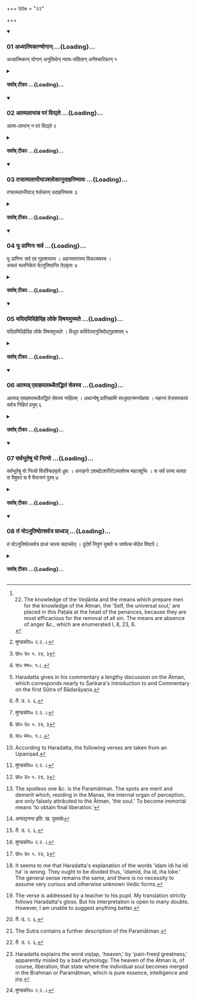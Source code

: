 +++
title = "२२"

+++

<div class="js_include" includetitle="true" newlevelforh1="3" unfilled url="/vedAH_yajuH/taittirIyam/sUtram/ApastambaH/dharma-sUtram/vishvAsa-prastutiH/1/08/22/01_adhyAtmikAnyogAnanutiShThennyAyasaMhitAnanaishchArikAn.md">
<details open><summary><h3>01 अध्यात्मिकान्योगान् ...{Loading}...</h3></summary>

अध्यात्मिकान् योगान् अनुतिष्ठेन् न्याय-संहितान् अनैश्चारिकान् १
</details>
</div>
<div class="js_include collapsed" newlevelforh1="4" title="सर्वाष् टीकाः" unfilled url="/vedAH_yajuH/taittirIyam/sUtram/ApastambaH/dharma-sUtram/sarvASh_TIkAH/1/08/22/01_adhyAtmikAnyogAnanutiShThennyAyasaMhitAnanaishchArikAn.md">
<details><summary><h4>सर्वाष् टीकाः ...{Loading}...</h4></summary>
<details><summary>Bühler</summary>

1. He shall employ the means which tend to the acquisition of (the knowledge of) the Ātman, which are attended by the consequent (destruction of the passions, and) which prevent the wandering (of the mind from its object, and fix it on the contemplation of the Ātman). [^1] 


[^1]:  22. The knowledge of the Vedānta and the means which prepare men for the knowledge of the Ātman, the 'Self, the universal soul,' are placed in this Paṭala at the head of the penances, because they are most efficacious for the removal of all sin. The means are absence of anger &c., which are enumerated I, 8, 23, 6.
</details>
<details><summary>हरदत्त-टीका</summary>

######## सूत्रम्
अध्यात्मिकान् योगाननुतिष्ठेन्न्यायसंहिताननैश्चारिकान् ॥ १ ॥  
######## टिप्पनी
उक्तानि पतनीयान्यशुचिकराणि च कर्माणि । तेषां प्रायश्चित्तानि वक्ष्यन्नादित आत्मज्ञानं तदुपयोगिनश्च योगानधिकुरुते । तस्यापि सर्वपापहरत्वेन मुख्यप्रायश्चित्तत्वात् । श्रूयते हि—  
[^२]भिद्यते हृदयग्रन्थिश्छिद्यन्ते सर्वसंशयाः।
क्षीयन्ते चास्य कर्माणि तस्मिन् दृष्टे परावरे ॥ इति ।  
[^३] 'तद्यथेषीकातूलमग्नौ प्रोतं प्रदूयेतेवं हाऽस्य सर्वे पाप्मानः प्रदूयन्त' इति च । याज्ञवल्क्योऽप्याह —  
[^४]इज्याचारदमाहिंसादानस्वाध्यायकर्मणाम् ।  
अयं तु परमो धर्मो यद्योगनाऽऽत्मदर्शनम् ॥ इति ॥  

[^२]: मुण्डकोप० २.२. ८  

[^३]: छा० उ० ५. २४, ३  

[^४]: या० स्म०. १.८.


अध्यात्मनि भवानध्यात्मिकान् । छान्दसो वृद्ध्यभावः । आत्मनो लम्भयितॄन् । योगान् चित्तसमाधानहेतून् वक्ष्यमाणानक्रोधादीनुपायान् । अनुतिष्ठेत् सेवेत न्यायसंहितान् उपपत्तिसमन्वितान् , उपपद्यन्ते हि ते न्यायतः क्रोधादीनां दोषाणां निर्घाते । अनैश्चारिकान् निश्चारश्चित्तस्य बहिर्विक्षेपः, तस्मै ये प्रभवन्ति क्रोधादयो वक्ष्यमाणाःते नैश्चारिकाः तत्प्रतिपक्षभूतान् । अक्रोधादिषु सत्सु चित्तमनिश्चरणशीलमात्मालम्बनं निश्चलं तिष्ठति तस्मात्ताननुतिष्ठेत् । आत्मानं लब्धुमक्रोधादिलक्षणं चित्तसमाधानं कुर्यादिति ॥१॥
</details>
<details><summary>शङ्कराचार्य-विवरणम्</summary>

######## सूत्रम्
अध्यात्मिकान् योगाननुतिष्ठेन्न्यायसंहिताननैश्चारिकान् ॥ १ ॥  
######## टिप्पनी
श्रीमच्छङ्करभगवत्पादप्रणीतं विवरणम् ॥  

अथ 'अध्यात्मिकान् योगान्'—इत्याद्यध्यात्मपटलस्य संक्षेपतो विवरणं प्रस्तूयते। किमिह प्रायश्चित्तप्रकरणे समाम्नानस्य प्रयोजनमिति । उच्यते— कर्मक्षयहेतुत्वसामान्यात्। अनिष्टकर्मक्षयहेतूनि हि प्रायश्चित्तानि भवन्ति । सर्वं च कर्म वर्णाश्रमविहितमनिष्टमेव विवेकिनः, देहग्रहणहेतुत्वात् । तत्क्षयकारणं चाऽऽत्मज्ञानम्, प्रवृत्तिहेतुदोषनिवर्तकत्वात् । दोषाणां च निर्घाते आत्मज्ञानवतः पण्डितस्य धर्माधर्मक्षये क्षेमप्राप्तिरिह विवक्षितेत्यात्मज्ञानार्थमध्यात्म(१)पटलमारभ्यते, कर्मक्षयहेतुत्वसामान्यात् ।  

- १. अत्र पटलशब्दो नपुसकलिङ्गः प्रयुक्तः । 'समूहे पटलं न ना' ( अमरको. ३. ३. २००) इत्यमरकोशात्तु समूहवाचिनः पटलशब्दस्यैव क्लीबत्वम् । 'तिलके च परिच्छेदे पटलः' इति शेषकोशात् परिच्छेदवाचकस्य पटलशब्दस्य तु पुंल्लिागतैवेत्यवगम्यते । अत एव च सर्वे ग्रन्थकाराः 'इति प्रथमः पटलः, इत्येव लिखन्ति । अतोऽत्रापि पुलिंङ्गेनैव भाव्यं यद्यपि पटलशब्देन तथापि भेदाविवक्षया प्रयोगः कृत इति भाति ॥  


ननु वर्णाश्रमविहितानां कर्मणामफलहेतुन्वात् तत्क्षयो नेष्ट इति, न, "सर्ववर्णानां स्वधर्मानुष्ठाने परमपरिमितं सुखम्” ( २. २. २.)
इत्यादिश्रवणात् । अपरिमितवचनात् क्षेमप्राप्तिरेवेति चेन्न, 'तत्परिवृत्तौ कर्मफलशेषेण' (२.२.३.) इत्यादिश्रवणात् । गौतमश्च—  
(२) वर्णाः आश्रमाश्च स्वकर्मनिष्ठाः प्रेत्य कर्मफलमनुभय" इत्यादि ना संसारगमनमेव दर्शयति कर्मणां फलम् । सर्वाश्रमाणां हि दोषनिर्घातलक्षणानि समयपदानि विधिनाऽनुतिष्ठन् सार्वगामी भवति, न तु स्वधर्मानुष्ठानात् । वक्ष्यति च—  
'विधूय कविः' ( २२. ५) "सत्यानृते सुखदुःखे वेदानिमं लोकममुं च परित्यज्याऽत्मानमन्विच्छेद्' ( २. २१. १३) इत्यादि ।  
"तेषु सर्वेषु यथोपदेशमव्यग्रो वर्तमानः क्षेमं गच्छति"(२. २१. २)

- २. गौ.ध. ११. २१

इति वचनात् क्षेमशब्दस्य चाऽपवर्गार्थत्वात् सर्वाश्रमकर्मणां ज्ञानरहितानामेव फलार्थत्वं ज्ञानसंयुक्तानि तु क्षेमप्रापकाणि, यथा विषदध्यादीनि मन्त्रशर्करादिसंयुक्तानि कार्यान्तरारम्भकाणि, तद्वदिति चेत्- न; अनारभ्यत्वात् क्षेमप्राप्तेः। यदि हि क्षेमप्राप्तिः कार्या स्यात् तत इदं चिन्त्यम्- किं केवलैः कर्मभिरारभ्या? ज्ञानसहितैर्वा? ज्ञानकर्मभ्यां वा? केवलेन ज्ञानेन कर्मासंयुक्तेन वेति । न त्वारभ्या केनचिदपि; क्षेमप्राप्तेः नित्यत्वात् । अतोऽसदिदम्-झानसंयुक्तानि कर्माणि क्षेमप्राप्तिमारभन्ते इति । ज्ञानसंयुक्तानां ज्ञानवदेव क्षेमप्राप्तिप्रतिबन्धापनयकर्तृत्वमिति चेत्- न, सकार्यकारणानामेव कर्मणां क्षेमप्राप्तिप्रतिबन्धकत्वात् । अविद्यादोषहेतूनि हि सर्वकर्माणि सहफलैः कार्यभूतैः क्षेमप्राप्तिप्रतिबन्धकानि । तदभावमात्रमेव हि क्षेमप्राप्तिः। न च तदभाव आत्मज्ञानादन्यतः कुतश्चिदुपलभ्यते । तथाह्युक्तम्—
"निहत्य भूतदाहान् क्षेमं गच्छति पण्डितः" (२२. ११.) इति । पाण्डित्यं चेहात्मज्ञानं, प्रकृतत्वात् । श्रुतेश्च (१)"आनन्दं ब्रह्मणो विद्वान् न बिभेति कुतश्चनेति" इति । अभयं हि क्षेमप्राप्तिः । (२) अभयं वै जनक ! प्राप्तोऽसि' इति श्रुत्यन्तरात् ।   
"तेषु सर्वेषु यथोपदेशमव्यग्रो वर्तमानः क्षेमं गच्छति' (२.२१.२.) इत्याचार्यवचनमन्यार्थम् । कथम् ? यथोपदिष्टेष्वाश्रमधर्मेष्वव्यग्रो निष्कामस्सन् प्रवर्तमानो ज्ञानेऽधिकृतो भवति, न यथेष्टं(३) चेष्टन कामकामी जायापुत्रवित्तादिकामापहृतव्यप्रचेताः। ज्ञानी च सन् सर्वसन्यासक्रमेण क्षेमं गच्छतीत्येषोऽर्थः । नहि दोषनिर्घातः कदाचिदपि कर्मभ्य उपपद्यते । समिथ्याज्ञानानां हि दोषाणां प्रवृत्तौ सत्यां प्राबल्यामिहोपलभ्यते । 'सङ्कल्पमूलः कामः' इति च स्मृतेः । प्रवृत्तिमान्द्ये च दोषतनुत्वदर्शनात् । न चाऽनिर्हृत्य समिथ्याज्ञानान् दोषान् क्षेमं प्राप्नोति कश्चित् । न च जन्मान्तरसञ्चितानां शुभकर्मणां विहितकर्मभ्यो निवृत्तिरुपपद्यते, शुद्धिसामान्ये विरोधाभावात् । सत्सु च तेषु तत्फलोपभोगाय शरीरग्रहणं, ततो धर्माधर्मप्रवृत्तरागद्वेषौ, पुनः शरीरग्रहणं चेति संसारः केन वार्यते ? तस्मान्न कर्मभ्यः क्षेमप्राप्तिस्तत्प्रतिबन्धनिवृत्तिर्वा ।  
कर्मसहिताज्ज्ञानादविद्यानिवृत्तिरिति चेत् ! यद्यपि ज्ञानकर्मणो भिन्नकार्यत्वाद् विरोधः तथापि तैलवर्त्त्यग्नीनामिव संहृत्य कर्मणा झानमविद्यादि संसारकारणं निवर्तयतीति चेन्न । क्रियाकारकफलानुपमर्देनाऽऽत्मलाभाभावात् ज्ञानस्य कर्मभिः संहतत्वानुपपत्तेः । तैलवर्त्त्यग्नीनां तु सहभावित्वोपपत्तेरितरेतरोपकार्योपकारकत्वोपपत्तेश्च संहतत्वं स्यात् । न तु ज्ञानकर्मणोस्तदुभयानुपपत्तेः संहतत्वं कदाचिदपि सम्भवति । केवलज्ञानपक्षे शास्त्रप्रतिषेधवचनादयुक्तमिति चेन्न । ज्ञान कार्यानिवर्तकत्वाच्छास्त्रप्रतिषेधवचनस्य ॥  

- १. तैत्ति, उ. २, ९.
- २. बृ. उ., ४. २.४.
- ३. 'चेष्टन्' इति शत्रन्तः प्रयोगस्साधुरिति न प्रतीमः।



योऽयं कर्मविधिपरैः केवलज्ञानपक्षस्य सर्वसन्न्यासस्य विप्रतिषेधो विरोधः, स नैव ज्ञानकार्यमविद्यादोषक्षयं वारयति (१)'भिद्यते हृदयग्रन्थिः' (२) 'तस्य तावदेव चिरम्' (३) 'मृत्युमुखात् प्रमुच्यते' इत्येवमादिश्रुतिस्मृतिशतसिद्धम्, कर्मविधिपरत्वात् प्रवृत्तिशास्त्रस्य । न च (तत्) ज्ञानस्वरूपं ब्रह्मात्मैकत्वविषयं वारयति, सर्वोपनिषदामप्रामाण्यानर्थक्यप्रसङ्गात, 'पूः प्राणिनः'(२२ ४.) 'आत्मा वै देवता' इत्यादिस्मृतीनां च । तस्माद्यद्यपि बहुभिः प्रवृत्तिशास्त्रैर्विप्रतिषिद्धं केवलज्ञानशास्त्रमात्मैकत्वविषयमल्पं, तथापि सकार्यस्य ज्ञानस्य बलवत्तरत्वान्न केनचिद्वारयितुं शक्यम्।

- १. मु.उ. २. २. ८.
- २. छा. उ. ६.१४. ..
- ३. कठो. २, ३ १५,


जीवतो दुःखानिवतर्कत्वाज्ञानस्याऽनैकान्तिकं क्षेमप्रापकत्वमिति चेत्, न, 'भिद्यते हृदयग्रन्थिः' 'ब्रह्मविदाप्नोति परम्', 'निचाय्य तं मृत्युमुखात् प्रमुच्यते' (४) ब्रह्म वेद ब्रह्मैव भवति' इत्यादिश्रुतिस्मृतिन्यायेभ्यः । बहुभिर्विप्रतिषिद्धत्वात् सर्वत्यागशास्त्रस्य लोकवत् त्याज्यत्वमिति चेन्न, तुल्यप्रमाणत्वात् । मानसान्तानि सर्वाणि कर्माण्युक्त्वा । (५)"तानि वा एतान्यवराणि तपांसि न्यास एवात्यरेचयत्" इति तपःशब्दवाच्यानां कर्मणामवरत्वेन संसाराविषयत्वमुक्त्वा न्यासशब्दवाच्यस्य ज्ञानस्य केवलस्य न्यास एवात्यरेचयत्' (६) त्यागेनैके अमृतत्वमानशुः' इत्यमृतत्वफलं दर्शयति शास्त्रम् ।  
(७)"तस्यैव विदुषो यज्ञस्याऽऽत्मा यजमानः" इत्यादिना च विदुषः सर्वक(र्म?र्मा) भावं दर्शयति;
"द्वौ पन्थानावनुनिष्क्रान्ततरौ कर्मपथश्चैव पुरस्तात् सन्यासश्च, तयोः सन्न्यास एवातिरेचयति"
इति च । विप्रतिषेधवचनस्य निन्दापरत्वादयुक्तमिति चेन्न।

- ४. मुण्ड. उ.३.२ ९.
- ५. नारा. उ. ७८,
- ६. नारा.उ.३.
- ७. नारा.उ. ८०


अविद्वद्विषयस्य कर्मणः स्तुत्यर्थत्वोपपत्तेः । मन्दबुद्धयो हि लोकेऽदृष्टप्रयोजनाः प्ररोचनेन प्रवर्तयितव्याः कर्मसु । न दृष्टप्रयोजना विद्वांसः। परनिन्दा हि परस्तुतिरिति केवलज्ञाननिन्दया कर्मस्तुतिपरमाचार्यवचनम् ।  
यत्तु "बुद्धे चेत् क्षेमप्रापणम् , इहैव न दुःखमुपलभेत” (२.२१.१६) इति ज्ञानस्य साधनत्वानैकान्तिकवचनं, तद् (१) 'ब्रह्मविदाप्नोति परम्' इत्यादिवाक्येभ्यः प्रत्युक्तम्, आचार्यान्तरवचनाच्च 'त्यज धर्ममधर्मं च' 'न तत्र क्रमते बुद्धिः' 'नैष्कर्म्यमाचरेत्' 'तस्मात्
कर्म न कुर्वन्ति' इत्यादेः । तस्मात् केवलादेव ज्ञानात् क्षेमप्राप्तिः॥  

- १. तै.उ. २. १.


अध्यात्मिकान् योगानिति । अध्यात्मं भवन्तीत्यध्यात्मिकाः । छान्दसं स्वत्वम् । के ते अध्यात्मिका योगाः ? वक्ष्यमाणा अक्रोधादयः । ते हि चित्तलमाधानहेतुत्वाद् योगाः । बाह्यनिमित्तनिरपेक्षत्वाच्चाध्यात्मिकाः । तानध्यात्मिकान् योगान् । न्यायसहितान् उपपत्तिसमन्वितान् । ते हि क्रोधादिषु दोषनिर्घातं प्रति समर्था उपपद्यन्ते न्यायतः । अनैश्चारिकान् निश्चारयन्ति मनोऽन्तःस्थं बहिर्विषयेभ्य इति नैश्चारिकाः क्रोधादयो दोषाः, तत्प्रतिपक्षभूता ह्येते ऽनैश्चारिकाः । अक्रोधादिषु हि सत्सु चित्तमनिश्चरणस्वरूपं प्रसन्नमात्मावलम्बनं तिष्ठति । अतस्ताननुतिष्ठेत् सेवेत । अक्रोधादिलक्षणं चित्तसमाधानं कुर्यादित्यर्थः। तथा हि परः स्व आत्मा लभ्यते । क्रोधादिदोषापहृतचेतस्तया हि स्वोऽपि पर आत्माऽविज्ञातोऽलब्ध इव सर्वस्य यतः, अतस्तल्लाभाय योगानुष्ठानं कुर्यात् ॥ १ ॥
</details>
</details>
</div>
<div class="js_include" includetitle="true" newlevelforh1="3" unfilled url="/vedAH_yajuH/taittirIyam/sUtram/ApastambaH/dharma-sUtram/vishvAsa-prastutiH/1/08/22/02_AtmalAbhAnna_paraM_vidyate.md">
<details open><summary><h3>02 आत्मलाभान्न परं विद्यते ...{Loading}...</h3></summary>

आत्म-लाभान् न परं विद्यते २
</details>
</div>
<div class="js_include collapsed" newlevelforh1="4" title="सर्वाष् टीकाः" unfilled url="/vedAH_yajuH/taittirIyam/sUtram/ApastambaH/dharma-sUtram/sarvASh_TIkAH/1/08/22/02_AtmalAbhAnna_paraM_vidyate.md">
<details><summary><h4>सर्वाष् टीकाः ...{Loading}...</h4></summary>
<details><summary>Bühler</summary>

2. There is no higher (object) than the attainment of (the knowledge of the) Ātman. [^2] 


[^2]:  Haradatta gives in his commentary a lengthy discussion on the Ātman, which corresponds nearly to Śaṅkara's Introduction to and Commentary on the first Sūtra of Bādarāyaṇa.
</details>
<details><summary>हरदत्त-टीका</summary>

######## सूत्रम्
आत्मलाभान्न परं विद्यते ॥२॥  
######### प्रस्तावः
किपुनरात्मा प्रयत्नेन लब्धव्यः ? ओमित्याह—  
######## टिप्पनी
आत्मलाभात्परमुत्कृष्टं लाभान्तरं नास्ति । तस्मात्तस्य लाभाय यत्न आस्थेय इति । का पुनरसावात्मा ? प्रत्यगात्मा । नन्वसौ नित्यलब्धः। न हि स्वयमेव स्वस्याऽलब्धो भवति । सत्यम्, प्रकृतिमेलनात्तधर्मतामुपगतो विनष्टस्वरूप इव भवति । प्रकृत्या हि नित्यसम्बद्धः पुरुषः । तथाविधश्च सम्बन्धो यथा परस्परं विवेको न ज्ञायते । अन्योन्यधर्मश्चान्योऽन्यत्राऽध्यस्यन्ते । यथा क्षीरोदके सम्पृक्ते न ज्ञायते विवेकः-इयत् क्षीरमियदुदकमिति, अमुष्मिन्नवकाशे क्षीरममुश्मिन्नवकाश उदकमिति । यथा वा अग्न्ययोगोलकयोरभिसम्बद्धयोर्ये अग्निधर्मा उष्णत्वभास्वरत्वादयः ते अयोगोलकेऽध्यस्यन्ते। ये वा अयोगोलकधर्माः काठिन्यादैर्घ्यादयः ते ऽग्नावध्यस्यन्ते । एवं हि तत्र 'प्रतिपत्तिः एकं वस्तु उष्णं दीर्घं भास्वरं कठिनमिति । तद्वदिहापि पुरुषधर्माश्चैत न्यादयः प्रकृतावध्यस्यन्ते । प्रकृतिधर्माश्च सुखदुःखमोहपरिणामादयः पुरुषे । ततश्च एकं वस्तु चेतनं सुखादिकलिल परिणामीति व्यवहारः।
वस्ततस्तु तस्मिन् सङ्घाते अचेतनांशः परिणामी । चेतनांशस्तु तमनुधावति । येन येन रूपेण परिणमति तेन तेनाऽभेदाध्यासमापद्यते।



यथा क्षीरावस्थागतं घृतं क्षीरे दध्यात्मना परिणमति तामप्यवस्थामनुप्रविशति तद्वदिहापि । तदिदमुच्यते-[^१] तत्सृष्ट्वा तदेवानुप्राविश'दिति । सर्गेऽप्यात्मनः कर्तृत्वमिदमेव-यदुत भोक्तृतया निमित्तत्वम् । तदेवं स्वभावतः स्वच्छोऽप्यात्मा प्रकृत्या सहाभेदमापन्नः तद्धर्मा भवति। एवं तद्विकारेण महता तद्विकारेणाऽहङ्कारेण, इत्याशरीराद्द्रष्टव्यम् । स्थूलोऽहं कृशोऽहं देवोऽहं मनुष्योऽहं तिर्यगहमिति । तस्यैवंगतस्यापेक्षितव्यस्स्वरूपलाभः नीचैरिव वर्धितस्य राजपुत्रस्य । तद्यथा शबरादिभिर्बाल्यात्प्रभृति स्वसुतैस्सह संवर्धितो राजपुत्रस्तज्जातीयमात्मानमवगमयन्मात्रा स्वरूपे कथिते लब्धस्वरूप इव भवति । तथा प्रकृत्या[^२]वेश्ययेव स्वरूपान्तरं नीत आत्मा मातृस्थानीयया[^३] "तत्त्वमसी'ति श्रुत्या स्वभाव नीयते-यदेवंविधं परिशुद्धं वस्तु तदेव त्वमसि, यथा मन्यसे 'मनुष्योऽहं दुःख्यह'मित्यादि न तथेति । यथा य एवंभूतो राजा स त्वमसीति राजपुत्रः ।  

[^१]: तै. उ. २. ६.  

[^२]: वश्यया. इति. ख. पु   

[^३]: छा. उ, ६. ९. ३   

ननु तत्त्वमसीति ब्रह्मणा तादात्म्यमुच्यते। को ब्रूते ? नेति । ब्रह्माऽपि नान्यदात्मनः । किं पुनरयमात्मा एक ? आहो स्विन्नाना? किमनेन ज्ञानेन ? त्वं तावदेवंविधश्चिदेकरसो नित्यनिर्मलः संसर्गात्कलुषतामिव गतः। तद्वियोगश्च ते मोक्षः । त्वयि मुक्ते यद्यन्ये सन्ति ते संसरिष्यन्ति । का ते क्षतिः ? अथ न सन्ति तथापि कस्ते लाभ इत्यलमियता । महत्येषा कथा । तदप्येते श्लोका भवन्ति —  

नीचानां वसतौ तदीयतनयैः सार्धं चिरं वर्धित  
स्तज्जातीयमवैति राजतनयः स्वात्मानमप्यञ्जसा।  
संघाते महदादिभिस्सहवसंस्तद्वत्परः पूरुषः  
स्वात्मानं सुखदुःखमोहकलिलं मिथ्यैव धिङ्मन्यते ॥१॥   
दाता भोगपरः समग्रविभवो यः शासिता दुष्कृतां  
राजा स त्वमसीति मातृमुखतः श्रुत्वा यथावत्स तु ।  
राजीभ्य[^४] जयार्थमेव यतते तद्वत्पुमान् बोधितः  
श्रुत्या तत्त्वमसीत्यपास्य दुरितं ब्रह्मैव सम्पद्यते ॥२॥  
इत्येवं बहवोऽपि राजतनयाः प्राप्ता दशामीदृशीं  
नैवान्योन्यभिदामपस्य सहसा सर्वे भजन्त्येकताम् ।  
किं तु स्वे परमे पदे पृथगमी तिष्ठन्ति भिन्नास्तथा   
क्षेत्रज्ञा इति तत्त्वमादिवचसः का भेदवादे क्षतिः ॥३॥  
तेष्वेको यदि जातु मातृवचनात् प्राप्तो निजं वैभवं  
नान्येन क्षतिरस्य यत्किल परे सत्यन्यथा च स्थिता ॥  
यद्वान्ये न भवेयुरेवमपि को लाभोऽस्य तद्वद्गतिः   पुंसामित्याभिदां भिदां च न वयं निर्बद्ध्य निश्चिन्महे॥४॥  इति॥   

[^४]: यथार्थमेव क. पु.
</details>
<details><summary>शङ्कराचार्य-विवरणम्</summary>

######## सूत्रम्
आत्मलाभान्न परं विद्यते ॥२॥  
######### प्रस्तावः
पुत्रवित्तादिलाभो हि परो दृष्टो लोके । किमात्मलाभेन ? इत्यत आह—  
######## टिप्पनी
आत्मलाभाद् आत्मनः परस्य स्वरूपप्रतिपत्तेः न परं लाभान्तरं विद्यते । तथा विचारितं वृहदारण्यके(१) तदेतत् प्रेयः पुत्राद्' इत्यादिना ॥२॥
</details>
</details>
</div>
<div class="js_include" includetitle="true" newlevelforh1="3" unfilled url="/vedAH_yajuH/taittirIyam/sUtram/ApastambaH/dharma-sUtram/vishvAsa-prastutiH/1/08/22/03_tatrAtmalAbhIyA~nshlokAnudAhariShyAmaH.md">
<details open><summary><h3>03 तत्रात्मलाभीयाञ्श्लोकानुदाहरिष्यामः ...{Loading}...</h3></summary>

तत्रात्मलाभीयाञ् श्लोकान् उदाहरिष्यामः ३
</details>
</div>
<div class="js_include collapsed" newlevelforh1="4" title="सर्वाष् टीकाः" unfilled url="/vedAH_yajuH/taittirIyam/sUtram/ApastambaH/dharma-sUtram/sarvASh_TIkAH/1/08/22/03_tatrAtmalAbhIyA~nshlokAnudAhariShyAmaH.md">
<details><summary><h4>सर्वाष् टीकाः ...{Loading}...</h4></summary>
<details><summary>Bühler</summary>

3. We shall quote the verses (from the Veda) [^3]  which refer to the attainment of (the knowledge of) the Ātman.


[^3]:  According to Haradatta, the following verses are taken from an Upaniṣad.
</details>
<details><summary>हरदत्त-टीका</summary>

######## सूत्रम्
तत्राऽऽत्मलाभीयाञ्च्छ्लोकानुदाहरिष्यामः ॥ ३ ॥

######## टिप्पनी
तदिहापेक्षितमात्मज्ञानमुपदिश्यते । तच्च त्रिविधम्- श्रुतं मननं निदिध्यासनमिति । [^२]श्रोतव्यो मन्तव्यो निदिध्यासितव्य' इति श्रवणात् । तत्र श्रुतमुपनिषदादिशब्दजन्यं ज्ञानम् । मननमुपपत्तिभिर्निरूपणम् । एवं श्रुते मते चात्मनि साक्षात्कारहेतुरविक्षिप्तेन चेतसा निरन्तरं भावना[^३]निदिध्यासनम्। तत्राऽऽत्मसिद्धये श्रोतं ज्ञानं तावदाह—  
तत्रेति वाक्योपन्यासे । आत्मलाभीयानात्मलाभप्रयोजनान् । अनुप्रवचनादिषु दर्शनाच्छप्रत्ययः । श्लोकान् पादबद्धानोपनिषदान् मन्त्रान् । उदाहरिष्यामः उद्धृत्याहरिष्यामः ग्रन्थे निवेशयिष्यामः ॥३॥  

[^२]: बृ०उ० २. ४.५  

[^३]: ध्यानमिति. ख. च. पु.
</details>
<details><summary>शङ्कराचार्य-विवरणम्</summary>

######## सूत्रम्
तत्राऽऽत्मलाभीयाञ्च्छ्लोकानुदाहरिष्यामः ॥ ३ ॥

######## टिप्पनी
सत्य क्रोधादयो दोषा आत्मलाभप्रतिबन्धभूता अक्रोधादिभिर्निर्ह(न्य?ण्य)न्ते; तथापि न मुलोद्वर्तनेन निवृत्तिः क्रोधादीनाम्, सर्वदोषबीजभूतमज्ञानं न निवृत्तमिति तस्य चानिवृत्तौ बीजस्याऽनिवर्तितत्वात् सकृन्निवृत्ता अपि क्रोधादयो दोषाः पुनरुद्भविष्यन्तीति संसारस्याऽऽत्यन्तिकोच्छेदो न स्यात् । तद्दोषबीजभूतस्याऽज्ञानस्य मतान् , ज्ञानादन्यतो न निवृत्तिरित्यात्मस्वरूपप्रकाशनायात्मज्ञानाय मतान् शाखान्तरोपनिषद्भयः, तत्र तस्मिन् आत्मलाभप्रयोजने निमित्ते । आत्मानं करतलन्यस्तमिव ल(म्भि ? भयि)तुं समर्थान् आत्मलाभीयान् श्लोकानुदाहरिष्यामः उद्धृत्याऽऽहरिष्यामः । ग्रन्थीकृत्य दर्शयिष्याम इत्यर्थः ॥ ३॥
</details>
</details>
</div>
<div class="js_include" includetitle="true" newlevelforh1="3" unfilled url="/vedAH_yajuH/taittirIyam/sUtram/ApastambaH/dharma-sUtram/vishvAsa-prastutiH/1/08/22/04_pUH_prANinaH_sarva.md">
<details open><summary><h3>04 पूः प्राणिनः सर्व ...{Loading}...</h3></summary>

पूः प्राणिनः सर्व एव गुहाशयस्य । अहन्यमानस्य विकल्मषस्य ।  
अचलं चलनिकेतं येऽनुतिष्ठन्ति तेऽमृताः ४
</details>
</div>
<div class="js_include collapsed" newlevelforh1="4" title="सर्वाष् टीकाः" unfilled url="/vedAH_yajuH/taittirIyam/sUtram/ApastambaH/dharma-sUtram/sarvASh_TIkAH/1/08/22/04_pUH_prANinaH_sarva.md">
<details><summary><h4>सर्वाष् टीकाः ...{Loading}...</h4></summary>
<details><summary>Bühler</summary>

4. All living creatures are the dwelling of him who lies enveloped in matter, who is immortal and who is spotless. Those become immortal who worship him who is immovable and lives in a movable dwelling. [^4] 


[^4]:  The spotless one &c. is the Paramātman. The spots are merit and demerit which, residing in the Manas, the internal organ of perception, are only falsely attributed to the Ātman, 'the soul.' To become immortal means 'to obtain final liberation.'
</details>
<details><summary>हरदत्त-टीका</summary>

######## सूत्रम्
पूः प्राणिनः सर्व एव गुहाशयस्याऽहन्यमानस्य विकल्मषस्याऽचलं चलनिकेतं येऽनुतिष्ठन्ति तेऽमृताः॥ ४ ॥

######## टिप्पनी
गुहेति प्रकृतिनाम।  
'यत्तस्मृतं कारणमप्रमेयं ब्रह्म प्रधान प्रकृतिप्रसूतिः।  
आत्मा गुहा योनि[^६]रनाद्यनन्त क्षेत्रं तथैवामृतमक्षरं च ॥इति  
पुराणे दर्शनात् । तस्यां शेते तया सहाऽऽविभागमापन्नास्तिष्ठतीति गुहाशय आत्मा ।  

[^६]:  

    अनाद्यनन्त इति. ख. पुस्तके  

[^१] अजामेकां लोहितशुक्लकृष्णां बह्वीं प्रजां जनयन्तीं सरूपाम् ।  
अजो ह्येको जुषमाणोऽनुशेते जहात्येनां भुक्तभोगामजोऽन्यः, इति च मन्त्रान्तरम् । अहन्यमानस्य न ह्यसौ शरीरे हन्यमानेऽपि हन्यते [^२]तथा चोक्तं भगवता-[^३] न हन्यते हन्यमाने शरीर' इति । विकल्मषस्य निर्लेपस्य। सर्व एव हि धर्माधर्मादिरन्तःकरणस्य धर्मः, आत्मनि त्वध्यस्तः। एवंभूतस्यात्मनः सर्व एव प्राणिनः ब्रह्माद्यास्तिर्यगन्ताः प्राणादिमन्तः संघाता पूः पुरं उपभोगस्थानम् । यथा राजा पुरमधिवसन् सचिवैरानीतान् भोगानुपभुङ्क्ते, तथाऽयं देवादिशरीरमधिवसन् करणैः रुपस्थापितान् भोगानुपभुङ्क्ते । तमेव भूतमचलं सर्वगतत्वेन निश्चलम् । चलनिकेतं निकेतं स्वस्थान शरीरं तद्यस्य चलं तं येऽनुतिष्ठन्ति उपासते एवंभूतोऽहमिति प्रतिपद्यन्ते, तेऽमृताः मुक्ता भवन्तीति ।' ४॥  


[^१]:

    तै०आ० ( नारायणोपनिषदि)१०. १.  

[^२]:

    'तथा चोक्तं भगवता न हन्यते हन्यमाने शरीरे । इति नास्ति क. पुस्तके.

[^३]: भगवद्गी० २. २०.
</details>
<details><summary>शङ्कराचार्य-विवरणम्</summary>

######## सूत्रम्
पूः प्राणिनः सर्व एव गुहाशयस्याऽहन्यमानस्य विकल्मषस्याऽचलं चलनिकेतं येऽनुतिष्ठन्ति तेऽमृताः ॥ ४ ॥

######## टिप्पनी
पूः पुरं शरीरम् । प्राणिनः प्राणवन्तः। सर्व एव ब्रह्मादीनि स्तम्बपर्यन्तानि प्राणिनः । पुरं पुरमिव राज्ञः उपलब्ध्याधिष्ठानम् । कस्य पुरम् ? गुहाशयस्याऽऽत्मनः । यथा स्वकीयपुरे राजा सचिवादिपरिवृत उपलभ्यते, एवं देहेष्वात्मा बुधादिकरणसंयुक्त उपलभ्यते । उपलभते च बुद्ध्यादिकरणोपसंहृतान् भोगान् । अतोऽविद्यावरणात्मभूतायां बुद्धिगुहायां शेत इति गुहाशयः । तस्य पुरम् । तस्यां बुद्धावविद्यादिदोषमलापनये विद्वद्भिस्त्यक्तैषणैरुपलभ्यते । इदमपरं विशेषणं गुहाशयस्याऽहन्यमानस्य, छेदनभेदनजरारोगादिभिर्हन्यमाने देहे न हन्यते । (१) न वधेनाऽस्य हन्यते' इतिच्छान्दोग्ये । तस्य विकल्मषस्य, कल्मषं पापं तदस्य नास्तीति विकल्मषः । सर्वं ह्यविद्यादोषसहितं धर्माधर्माख्यं कर्म कल्मषं भवति, विकल्मषस्येति विशेषणेन तत् प्रतिषिध्यते तत्कार्यं जरारोगादिदुःखरूपमहन्यमानस्येति । एवं हेतुफलसम्बन्धरहितस्याऽसंसारिण उपलब्ध्यधिष्ठानं पूः सर्वे प्राणिनः । अतो न संसार्यन्यो ऽस्ति । (२) एको देवः सर्वभूतेषु 'गूढ' इति श्वेताश्वतरे। (३)"एष सर्वेषु भूतेषु गुढोऽऽत्मा न प्रकाशते" इति च काठके । (४) नान्यदतोऽस्ति द्रष्टा' इत्यादि वाजसनेयके । (१) 'स
आत्मा तत्त्वमसी'ति च छान्दोग्ये । पूर्वार्धेन ब्रह्मणो याथात्म्यमुक्त्वोत्तरार्धेन तद्विज्ञानवतस्तद्विज्ञानफलमाह-यस्य सर्वे प्राणिनः पुरा अहन्यमानस्य विकल्मषस्य, तस्य सर्वप्राणिसम्बन्धादर्थसिद्धमाकाशवत् सर्वगतत्वम्, 'आकाशवत् सर्वगतश्च नित्य' इति च श्रुतेः। सर्वगतस्य चाऽचलत्वमर्थसिद्धमेव । तमचलं चलनिकेतं चलायां हि प्राणिगुहायां स्वयं शेते तमचलं चलनिकेतम् । येऽनुतिष्ठन्ति ममात्मेति साक्षात् प्रतिपद्यन्ते, तेऽमृताः अमरणधर्माणो भवन्ति ॥ ४॥  

- १. छा. उ. ८ १० ४.
- २. श्वेता. उ. ६. ११.
- ३. कठो. १. ३, १२.  
- ५, छा. ६. ८. ९.
- ४. बृ. उ. ३.८.११
</details>
</details>
</div>
<div class="js_include" includetitle="true" newlevelforh1="3" unfilled url="/vedAH_yajuH/taittirIyam/sUtram/ApastambaH/dharma-sUtram/vishvAsa-prastutiH/1/08/22/05_yadidamidihediha_loke_viShayamuchyate.md">
<details open><summary><h3>05 यदिदमिदिहेदिह लोके विषयमुच्यते ...{Loading}...</h3></summary>

यदिदमिदिहेदिह लोके विषयमुच्यते । विधूय कविरेतदनुतिष्ठेद्गुहाशयम् ५
</details>
</div>
<div class="js_include collapsed" newlevelforh1="4" title="सर्वाष् टीकाः" unfilled url="/vedAH_yajuH/taittirIyam/sUtram/ApastambaH/dharma-sUtram/sarvASh_TIkAH/1/08/22/05_yadidamidihediha_loke_viShayamuchyate.md">
<details><summary><h4>सर्वाष् टीकाः ...{Loading}...</h4></summary>
<details><summary>Bühler</summary>

5. Despising all that which in this world is called an object (of the senses) a wise man shall strive after the (knowledge of the) Ātman. [^5] 


[^5]:  It seems to me that Haradatta's explanation of the words 'idam idi ha idi ha' is wrong. They ought to be divided thus, 'idamid, iha id, iha loke.' The general sense remains the same, and there is no necessity to assume very curious and otherwise unknown Vedic forms.
</details>
<details><summary>हरदत्त-टीका</summary>

######## सूत्रम्
यदिदमिदिहेदिह लोके विषयमुच्यते।  
विधूय कविरेतदनुतिष्ठेद्गुहाशयम् ॥ ५ ॥  

######### प्रस्तावः
विषयसङ्गपरित्यागेनाऽयमुपास्य इत्याह —  
######## टिप्पनी
यदिदं, विषयं, मेतदिति सर्वत्र लिङ्गव्यत्ययश्छान्दसः। एवमितिशब्दे तकारस्य दकारः । इतिशब्दः प्रसिद्धौ । हशब्द आश्चर्ये । इतिशब्देनावृत्तेन शब्दादिषु विषयेष्ववान्तरप्रकारभेदः प्रतिपाद्यते। विषयापहृतचेतसो हि वदन्ति- 'इति ह तस्या गीतम् , इति ह तस्याः सुखस्पर्शः, इति ह तस्या रूपं निष्टप्तमिव कनकम्, इति ह तस्याः स्वादिष्ठोऽधरमणिः, इति ह तस्या गन्धो घ्राणतर्पण' इति । एवं दिव्यमानुषभेदोऽपि द्रष्टव्यः। अत्राऽनन्तरमपर इतिशब्दोऽध्याहार्यः । इति ह इति हेति यो ऽयं लोके विषय उच्यते, सामान्यापेक्षमेकवचनम् , एतद्विधूय गुहाशयमनुतिष्ठेत् । कविर्मेधावी ॥५॥
</details>
<details><summary>शङ्कराचार्य-विवरणम्</summary>

######## सूत्रम्
यदिदमिदिहेदिह लोके विषयमुच्यते।  
विधूय कविरेतदनुतिष्ठेद्गुहाशयम् ॥ ५ ॥  

######### प्रस्तावः
कथं तदनुष्ठानमिति ? उच्यते —  

######## टिप्पनी
यदिदं प्रत्यक्षतोऽवगम्यमानं स्त्र्यन्नपानादिसंभोगलक्षणम् । इदिति किञ्चिदर्थे । यत्किञ्चिदिदं प्रत्यक्षम् । इहाऽस्मिन् लोके। विषयम् । इदंशब्दसामानाधिकरण्यान्नपुंसकलिङ्गप्रयोगो विषयमिति । उभयालिङ्गो वा विषयशब्दः । द्वितीय इच्छब्द इहशब्दश्च । तयोः क्वचिन्नियोगः । इच्छब्दश्चार्थे । इहशब्दोऽमुष्मिन्नर्थे । लोकशब्दः काकाक्षिवदुभयत्र सम्बध्यते । इह लोके इह च लोकेऽमुष्मिंश्च यदिदं विषयमुच्यते, स्वर्गादिलोके पार्श्वस्थमध्यस्थो व्यपदिशति इह लोके इति च लोके इत तत्सर्वं विधूय परित्यज्य । कविः क्रान्तदर्शी, मेधावीत्यर्थः । फलं साधनं च तद्विधूय एषणात्रयाद् व्युत्थायेत्यर्थः । अनुतिष्ठेद् गुहाशयं यथोक्तलक्षणमात्मतत्वम् ॥५॥
</details>
</details>
</div>
<div class="js_include" includetitle="true" newlevelforh1="3" unfilled url="/vedAH_yajuH/taittirIyam/sUtram/ApastambaH/dharma-sUtram/vishvAsa-prastutiH/1/08/22/06_Atmann_evAhamalabdhvaitaddhitaM_sevasva.md">
<details open><summary><h3>06 आत्मन्न् एवाहमलब्ध्वैतद्धितं सेवस्व ...{Loading}...</h3></summary>

आत्मन्न् एवाहमलब्ध्वैतद्धितं सेवस्व नाहितम् । अथान्येषु प्रतीच्छामि साधुष्ठानमनपेक्षया । महान्तं तेजसस्कायं सर्वत्र निहितं प्रभुम् ६
</details>
</div>
<div class="js_include collapsed" newlevelforh1="4" title="सर्वाष् टीकाः" unfilled url="/vedAH_yajuH/taittirIyam/sUtram/ApastambaH/dharma-sUtram/sarvASh_TIkAH/1/08/22/06_Atmann_evAhamalabdhvaitaddhitaM_sevasva.md">
<details><summary><h4>सर्वाष् टीकाः ...{Loading}...</h4></summary>
<details><summary>Bühler</summary>

6. O pupil, I, who had not recognised in my own self the great self-luminous, universal, (absolutely) free Ātman, which must be obtained without the mediation of anything else, desired (to find) it in others (the senses). (But now as I have obtained the pure knowledge, I do so no more.) Therefore follow thou also this good road that leads to welfare (salvation), and not the one that leads into misfortune (new births). [^6] 


[^6]:  The verse is addressed by a teacher to his pupil. My translation strictly follows Haradatta's gloss. But his interpretation is open to many doubts. However, I am unable to suggest anything better.
</details>
<details><summary>हरदत्त-टीका</summary>

######## सूत्रम्
आत्मन्नेवाऽहमलब्ध्वैतद्धितं सेवस्व नाऽहितम् ।  
अथाऽन्येषु प्रतीच्छामि साधुष्ठानमनपेक्षया ।  
महान्तं तेजसस्कायं सर्वत्र निहितं प्रभुम् ॥ ६ ॥  

######### प्रस्तावः
विषयत्यागे हेतुमाह—  
######## टिप्पनी
शिष्यं प्रत्याचार्यस्य वचनमेतत्। द्वौ चात्र हेतू विषयाणां त्यागे-पराधीनत्वमाहितत्वं च । महान्त गुणतः। तेजसस्कायं तेजसश्शरीरं तेजोराशिं स्वयंप्रकाशम् । [^१] 'आत्मज्योतिः सम्राडिति होवाचे'ति बृहदारण्यकम्। सर्वत्र निहितं सर्वगतम् । प्रभुं स्वतन्त्रम् । एवंभूतं गुहाशयं एतावन्तं कालं अहमात्मन् , सप्तम्येकवचनस्य लुक्, आत्मनि । अस्मिन् मदीये सङ्घाते अन्यानपेक्षयैव लब्धुं योग्यमलब्ध्वा अथाऽन्येषु इन्द्रियादिषु तं तं विषयं प्रतीच्छामि लङथै लट्, प्रत्यैच्छम् । इदानीं तु तं लब्ध्वा न तथाविधोऽस्मि । त्वमप्येतदेव हितं साधुष्ठानं साधुमार्गं सेवस्व नाहितं विषयानुधावनमिति ॥ ६॥   

[^१]: बृह० उ० ४. ३. ६. अत्र पाठभेदो दृश्यते।
</details>
<details><summary>शङ्कराचार्य-विवरणम्</summary>

######## सूत्रम्
आत्मन्नेवाऽहमलब्ध्वैतद्धितं सेवस्व नाऽहितम् ।  
अथाऽन्येषु प्रतीच्छामि साधुष्ठानमनपेक्षया ।  
महान्तं तेजसस्कायं सर्वत्र निहितं प्रभुम् ॥ ६ ॥  
######### प्रस्तावः
तत् क्वाऽनुष्ठातव्यमिति । उच्यते—
######## टिप्पनी
आत्मन्नेव आत्मन्येव । प्रत्यगात्मा हि परमात्मा। सर्वं ह्यत्रानुष्ठेयम् । यदि देहादन्यत्राऽनुष्ठीयेत, सोऽनात्मा कल्पितः स्यात् । तस्माद् देहादिसङ्घात आत्मन्येव विधूय बाह्यासङ्गं गुहाशयमात्मतत्वमनुष्ठेयम् । किमन्येष्वननुष्ठेयमिति भगवतो मतम् ? बाढम्, प्रथममेव नान्येष्वनुष्ठेयमात्मतत्त्वम् । कथं तर्हि ? सर्वप्रयत्नेनाऽपि स्वदेहादिसङ्घाते यथोक्तमात्मतत्त्वं न लभेत, अथाऽहमन्येष्वादित्यादिषु प्रतीच्छामि अभिवाञ्छामि । साधुष्ठानं साधोः परमात्मनः उपलब्धिस्थानं, यत्र गुहाशायं ब्रह्मतत्वमनुष्ठेयम् । अनपेक्षयाऽन्यत् पुत्रवित्तलोकादिसुखं छित्वा निःस्पृहतया । न ह्यात्मानुष्ठानं बाह्यार्थाकाङ्क्षा च सह सम्भवतः । कस्मात् पुनरनेकान्यन्यानि हितप्रकाराण्यनपेक्ष्याऽत्मानुष्ठानमेव यत्नत आस्थीयत इत्यत आहाऽऽचार्यः- यथान्यान्यहितानि हितबुध्या परिगृहीतानि, न तथैवमात्मसेवनम् । किं तर्हि ? (ए)तद्धितमेव । तस्मात् सेवस्वेति । किंविशिष्टश्चाऽऽत्मा सेवितव्य इत्याह- महान्तम् अमितान्तम् अनन्त(र)त्वादबाह्यत्वाच्च महानात्मा, तं महान्तम् । गुणैर्वोपाधिसहचारिभिर्महान्तं, बृंहणमिति यद्वत् । तेजसस्कायं तेजःशरीरमित्यर्थः । चैतन्यात्मज्योतिःस्वरूपम् । तद्धि तेजसां तेजः । (१) 'येन सूर्यस्तपति तेजसेद्धः' (२) 'तस्य भासा सर्वमिदं विभाति' इति श्रुतेः। सर्वत्र सर्वदेहेषु ब्रह्मादिस्तम्बपर्यन्तेषु । निहितं स्थितम, उपलब्धिरूपेणाभिव्यक्तमित्यर्थः । न हि ब्रह्मणोऽभिव्यक्तिनिमित्तत्वव्यतिरेकेण कस्यचिदाधारत्वसम्भवः । निराधारं हि ब्रह्म, सर्वगतत्वोपपत्तेः । प्रभुं प्रभवति सर्वानीश्वरान् प्रति, अचिन्त्यशक्तित्वात् । एवमाद्यनन्तगुणविशिष्टमात्मानं सेवस्वेति ॥ ६॥

- १. तै. ब्रा. १३. ९. ७.
- २. मुण्ड, २. २. १०.
</details>
</details>
</div>
<div class="js_include" includetitle="true" newlevelforh1="3" unfilled url="/vedAH_yajuH/taittirIyam/sUtram/ApastambaH/dharma-sUtram/vishvAsa-prastutiH/1/08/22/07_sarvabhUteShu_yo_nityo.md">
<details open><summary><h3>07 सर्वभूतेषु यो नित्यो ...{Loading}...</h3></summary>

सर्वभूतेषु यो नित्यो विपश्चिदमृतो ध्रुवः । अनङ्गो ऽशब्दोऽशरीरोऽस्पर्शश्च महाञ्शुचिः । स सर्वं परमा काष्ठा स वैषुवतं स वै वैभाजनं पुरम् ७
</details>
</div>
<div class="js_include collapsed" newlevelforh1="4" title="सर्वाष् टीकाः" unfilled url="/vedAH_yajuH/taittirIyam/sUtram/ApastambaH/dharma-sUtram/sarvASh_TIkAH/1/08/22/07_sarvabhUteShu_yo_nityo.md">
<details><summary><h4>सर्वाष् टीकाः ...{Loading}...</h4></summary>
<details><summary>Bühler</summary>

7. It is he who is the eternal part in all creatures, whose essence is wisdom, who is immortal, unchangeable, destitute of limbs, of voice, of the (subtle) body, [^7]  (even) of touch, exceedingly pure; he is the universe, he is the highest goal; (he dwells in the middle of the body as) the Vishuvat day is (the middle of a Sattra-sacrifice); he, indeed, is (accessible to all) like a town intersected by many streets.


[^7]:  The Sutra contains a further description of the Paramātman.
</details>
<details><summary>हरदत्त-टीका</summary>

######## सूत्रम्
सर्वभूतेषु यो नित्यो विपश्चिदमृतो ध्रुवः ।  
अनङ्गोऽशब्दोऽशरीरोऽस्पर्शश्च महाञ्च्छुचिः।  
स सर्वां परमा काष्ठा स वैषुवतं स वै वैभाजनं पुरम् ॥७॥  

######### प्रस्तावः
पुनरप्यसौ कीदृश इत्याह—
######## टिप्पनी
सर्वभूतेषु मनुष्यादिषु सङ्घातेषु यो नित्यः विनश्यत्स्वपि न विनश्यति विपश्चित् मेधावी चित्स्वरूपः। अमृतः नित्यत्वादेवाऽमरणधर्मा । अतः ध्रुवः एकरूपः, विकाररहितः । न प्रधानवाद्विकारिणस्सतो धार्मरूपेणाऽस्य नित्यत्वमित्यर्थः । अनङ्गः करचरणाद्यङ्गरहितः । अशब्दोऽस्पर्श इति भूतगुणानामुपलक्षणम् । शब्दादिगुणरहितः अशरीरः सूक्ष्मशरीरेणाऽपि वर्जितः। महाञ्च्छुचिः महत्त्वं शौचस्य विशेषणम् । परमार्थतोऽत्यन्तशुद्धः। स सर्वं प्रकृत्यभेदद्वारेण । स एव परमा काष्ठा, ततः परं गन्तव्याभावाद । स वैषुवतं विषुवान्नाम गवामयनस्य मध्ये भवमहः । 'एकविंशमेतदहरुपयन्ति विषुवन्तं मध्ये सम्वत्सरस्ये'ति दर्शनात् । विषुवानेव वैषुवतम् ।  
तद्यथा सम्वत्सरस्य मध्ये भवति एवमङ्गानामेष मध्ये । [^१] मध्यं ह्येषामङ्गानामात्मेति बह्वृचब्राह्मणम् । स एव च वैभाजनं पुरं विविधैर्मार्गैर्भजनीयं विभजनम् । तदेव वैभाजनं प्रज्ञादिरनुशतिकादिश्च । यथा समृद्धं पुरं सर्वैरर्थिभिः प्राप्यमेवमयमपीति ॥७॥  

[^१]: ऐ० ब्रा० ६. प. ८. ख.
</details>
<details><summary>शङ्कराचार्य-विवरणम्</summary>

######## सूत्रम्
सर्वभूतेषु यो नित्यो विपश्चिदमृतो ध्रुवः ।  
अनङ्गोऽशब्दोऽशरीरोऽस्पर्शश्च महाञ्च्छुचिः।  
स सर्वां परमा काष्ठा स वैषुवतं स वै वैभाजनं पुरम् ॥७॥  

######## टिप्पनी
विशिष्टमात्मानं सेवस्वेति क्रियापदमनुवर्तते । किं च सर्वभूतेषु ब्रह्मादिष्वनित्येषु यो नित्योऽविनाशी । विपश्चिन्मेधावी, सर्वज्ञ इत्यर्थः । अमृतोऽत एव । यो ह्यनित्योऽसर्वज्ञः स मर्त्यो दृष्टः, अयं तु तद्विपरीतत्वादमृतः। ध्रुव अविचलः । निष्कम्पस्वभाव इत्यर्थः । अनङ्गः स्थूलशरीररहित इत्यर्थः । स्थूले हि शरीरे शिरआद्यङ्गानि सम्भवन्ति । अशरीर इति लिङ्गशरीरवर्जित इत्येतत् । अशब्दः नाऽस्य शब्दगुणः सम्भवति । शब्दविद्धि सन् अन्यथा शब्दात्मकः शब्दात्मकमेव विजानीयात् । न चैतदस्ति । अतोऽशब्दः । तथा अस्पर्शः आकाशवायुभूतद्वयगुणप्रतिषेधेन शब्दादयो गन्धावसानाः सर्वभूतगुणाः प्रतिषिद्धा वेदितव्याः। तत इदं सिद्धमाकाशादपि सूक्ष्मत्वम् । शब्दादिगुणबाहुल्याद्वाय्वादिषु स्थौल्यतारतम्यमुपलभ्यते। शब्दादिगुणाभावान्निरतिशयसूक्ष्मत्वं सर्वगतत्वादि चाऽऽप्रतिबन्धेन धर्मजातं तर्केणाऽपि शक्यं स्थापयितुम् ।  

- १. बृह.उ. ४. ३ ६. अत्र पाठभेदो दृश्यते.  

महान्, अत एव शुचिर्निरञ्जनः। अथवा शुचिः पावन इत्यर्थः । शुचि हि वस्तु पावनं दृष्टम् , यथा लोके वाय्वग्न्यादि । किञ्च य आत्मा प्रकृतः, स सर्वम् । (१)'इदं सर्वं यदयमात्मे'ति हि वाजसनेयके । न ह्यात्मव्यतिरेकेण किञ्चिन्निरूप्यमाणमुपपद्यते । अत एव परमा प्रकृष्टा । काष्ठा अवसानम् । (२) 'सा काष्ठा सा परा गति'रिति काठके । संसारगतीनां अवसानं निष्ठा समाप्तिरित्यर्थः । स वैषुवतं मध्यं सर्वस्य, सर्वान्तरश्रुतेः। विषुवत्सु वा(३) दिवाकीर्त्येषु मन्त्रेषु नित्यं प्रकाश्यं भवतीति वैषुवतः । स परमात्मा ।  
ननु स सर्वं परमा काष्ठा सा वैषुवत'मित्युक्तम् । कस्मात् पुनस्तदात्मतत्त्वं विभक्तमुपलभ्यत इति । उच्यते- स परमात्मा वैभाजनं, विभाकर्विभजनं विवेकः आत्मनो यस्मिन् देहे क्रियते, तत् । विभाजनमेव वैभाजनम् । आत्मनो विवेकोपलब्ध्यधिष्ठानं हि शरीरम् । तच्चाऽनेकधा विभक्तम् । तदुपाध्यनुवर्तित्वाद् वैभाजनम् सर्वथा शुद्धमेव सर्वैर्नोपलभ्यते । किं तर्हि ? विभक्तो विपरीतश्चोपलभ्यते ॥ ७॥
</details>
</details>
</div>
<div class="js_include" includetitle="true" newlevelforh1="3" unfilled url="/vedAH_yajuH/taittirIyam/sUtram/ApastambaH/dharma-sUtram/vishvAsa-prastutiH/1/08/22/08_taM_yo-nutiShThetsarvatra_prAdhva~n.md">
<details open><summary><h3>08 तं योऽनुतिष्ठेत्सर्वत्र प्राध्वञ् ...{Loading}...</h3></summary>

तं योऽनुतिष्ठेत्सर्वत्र प्राध्वं चास्य सदाचरेत् । दुर्दर्शं निपुणं युक्तो यः पश्येत्स मोदेत विष्टपे ८
</details>
</div>
<div class="js_include collapsed" newlevelforh1="4" title="सर्वाष् टीकाः" unfilled url="/vedAH_yajuH/taittirIyam/sUtram/ApastambaH/dharma-sUtram/sarvASh_TIkAH/1/08/22/08_taM_yo-nutiShThetsarvatra_prAdhva~n.md">
<details><summary><h4>सर्वाष् टीकाः ...{Loading}...</h4></summary>
<details><summary>Bühler</summary>

8. He who meditates on him, and everywhere and always lives according to his (commandments), and who, full of devotion, sees him who is difficult to be seen and subtle, will rejoice in (his) heaven. [^8] 


[^8]:  Haradatta explains the word viṣṭap, 'heaven,' by 'pain-freed greatness,' apparently misled by a bad etymology. The heaven of the Ātman is, of course, liberation, that state where the individual soul becomes merged in the Brahman or Paramātman, which is pure essence, intelligence and joy.
</details>
<details><summary>हरदत्त-टीका</summary>

######## सूत्रम्
तं योऽनुतिष्ठेत्सर्वत्र प्राध्वं चाऽस्य सदाऽऽचरेत् ।  
दुर्दर्शं निपुणं युक्तो यः पश्येत्स मोदेत विष्टपे ॥८॥  

######## टिप्पनी
तमेवंभूतमात्मानं योऽनुतिष्ठेदुपासीत यश्चाऽस्य सर्वत्र सर्वास्ववस्थासु सदा प्राध्वमानुकूल्यमाचरेत् । आनुकूल्य प्रतिषिद्धवर्जनं नित्यनैमित्तिककर्मानुष्ठानं च। यश्च दुर्दशं निपुणं[^२] सूक्ष्मतः युक्तः समाहितो भूत्वा पश्येत् साक्षात्कुर्यात् । सः विष्टपे विगततापे स्वे महिम्नि स्थितो मोदेत सर्वदुःखवर्जितो भवति । संसारदशायां वा तिरोहितं निरतिशयं स्वमानन्दमनुभवतीति ॥८॥  

[^२]: सूक्ष्ममेतत् इति क. ख. पु.  


॥ इत्यापस्तम्बसुत्रवृत्तावुज्जलायां द्वाविंशी कण्डिका ॥ २२ ॥
</details>
<details><summary>शङ्कराचार्य-विवरणम्</summary>

######## सूत्रम्
तं योऽनुतिष्ठेत्सर्वत्र प्राध्वं चाऽस्य सदाऽऽचरेत् ।  
दुर्दर्शं निपुणं युक्तो यः पश्येत्स मोदेत विष्टपे ॥८॥  
######## टिप्पनी
अतस्तदुपाध्यनुवर्तिस्वभावदर्शनमविद्याख्यं हित्वा विद्यया शास्त्रजनितदर्शनेन तं यथोक्तलक्षणमात्मानमनुतिष्ठेत् । सर्वत्र सर्वस्मिन् काले। किञ्च न केवलमनुष्ठानमात्रमस्य । प्राध्वं बन्धनम् आत्मैकत्वरसप्रज्ञतां स्थिरां बाह्यैषणाव्यावृत्तरूपां सर्वसन्यासलक्षणम् । तद्धि बन्धनं विदुषो ब्रह्मणि । एवं हि बद्धो ब्रह्मणि संसाराभिमुखो नाऽऽवर्तते । तस्माद् बन्धनं चाऽस्य सदाऽऽचरेत् । तदनुष्ठानबन्धने सदाचरतः किं स्यादिति ? उच्यते- दुर्दर्श दुःखेन ह्येषणात्यागादिना स दृश्यत इति दुर्दर्शम् । निपुणं यस्माद्धि दुर्दर्शं तस्मान्निपुणम् । अत्यन्तकौशलेन समाहितचेतसा युक्तो यः पश्येत् साक्षादुपलभेत्-अहमात्मेति, स मोदेत् । एवं दृष्टा हर्षमानन्दलक्षणं प्राप्नुयात् । विष्टपे विगतसन्तापलक्षणेऽस्मिन् ब्रह्मणीत्यर्थः ॥ ८ ॥
</details>
</details>
</div>
